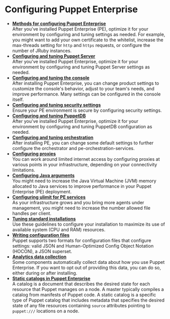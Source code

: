 # Configuring Puppet Enterprise

-   **[Methods for configuring Puppet Enterprise](config_intro.md#)**  
After you've installed Puppet Enterprise \(PE\), optimize it for your environment by configuring and tuning settings as needed. For example, you might want to add your own certificate to the whitelist, increase the max-threads setting for `http` and `https` requests, or configure the number of JRuby instances.
-   **[Configuring and tuning Puppet Server](config_puppetserver.md#)**  
After you've installed Puppet Enterprise, optimize it for your environment by configuring and tuning Puppet Server settings as needed.
-   **[Configuring and tuning the console](config_console.md#)**  
After installing Puppet Enterprise, you can change product settings to customize the console's behavior, adjust to your team's needs, and improve performance. Many settings can be configured in the console itself.
-   **[Configuring and tuning security settings](configuring_security_settings.md#)**  
Ensure your PE environment is secure by configuring security settings.
-   **[Configuring and tuning PuppetDB](config_puppetdb.md#)**  
After you've installed Puppet Enterprise, optimize it for your environment by configuring and tuning PuppetDB configuration as needed.
-   **[Configuring and tuning orchestration](config_orchestration.md#)**  
After installing PE, you can change some default settings to further configure the orchestrator and pe-orchestration-services.
-   **[Configuring proxies](configuring_proxies.md#)**  
You can work around limited internet access by configuring proxies at various points in your infrastructure, depending on your connectivity limitations.
-   **[Configuring Java arguments](config_java_args.md#)**  
You might need to increase the Java Virtual Machine \(JVM\) memory allocated to Java services to improve performance in your Puppet Enterprise \(PE\) deployment.
-   **[Configuring ulimit for PE services](config_ulimit.md#)**  
As your infrastructure grows and you bring more agents under management, you might need to increase the number allowed file handles per client.
-   **[Tuning standard installations](tuning_monolithic.md#)**  
Use these guidelines to configure your installation to maximize its use of available system \(CPU and RAM\) resources.
-   **[Writing configuration files](config_files.md#)**  
 Puppet supports two formats for configuration files that configure settings: valid JSON and Human-Optimized Config Object Notation \(HOCON\), a JSON superset.
-   **[Analytics data collection](analytics_overview.md#)**  
Some components automatically collect data about how you use Puppet Enterprise. If you want to opt out of providing this data, you can do so, either during or after installing.
-   **[Static catalogs in Puppet Enterprise](static_catalogs.md#)**  
A catalog is a document that describes the desired state for each resource that Puppet manages on a node. A master typically compiles a catalog from manifests of Puppet code. A static catalog is a specific type of Puppet catalog that includes metadata that specifies the desired state of any file resources containing `source` attributes pointing to `puppet:///` locations on a node.

